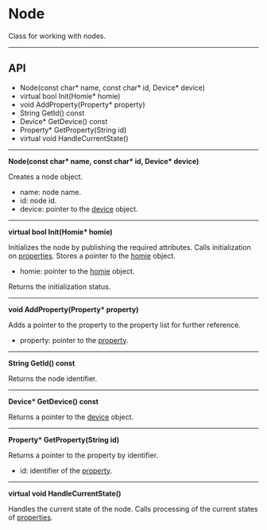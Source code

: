 # Node 

Class for working with nodes.

***
## API

- Node(const char* name, const char* id, Device* device)
- virtual bool Init(Homie* homie)
- void AddProperty(Property* property)
- String GetId() const
- Device* GetDevice() const
- Property* GetProperty(String id)
- virtual void HandleCurrentState()


***

**Node(const char\* name, const char\* id, Device\* device)**

Creates a node object.

- name: node name.
- id: node id.
- device: pointer to the [device](../device/README.md) object.

***

**virtual bool Init(Homie\* homie)**

Initializes the node by publishing the required attributes. Calls initialization on [properties](../property/README.md). Stores a pointer to the [homie](../README.md) object.

- homie: pointer to the [homie](../README.md) object.

Returns the initialization status.

***

**void AddProperty(Property\* property)**

Adds a pointer to the property to the property list for further reference.

- property: pointer to the [property](../property/README.md).

***

**String GetId() const**

Returns the node identifier.

***

**Device\* GetDevice() const**

Returns a pointer to the [device](../device/README.md) object.

***

**Property\* GetProperty(String id)**

Returns a pointer to the property by identifier.

- id: identifier of the [property](../property/README.md).

***

**virtual void HandleCurrentState()**

Handles the current state of the node. Calls processing of the current states of [properties](../property/README.md).
